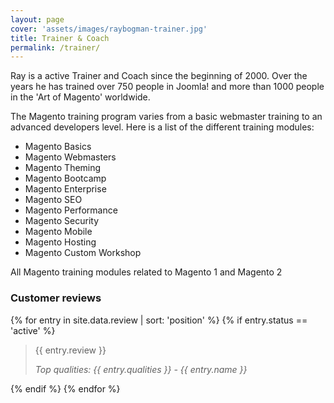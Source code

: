 ```yaml
---
layout: page
cover: 'assets/images/raybogman-trainer.jpg'
title: Trainer & Coach
permalink: /trainer/
---
```


<p>Ray is a active Trainer and Coach since the beginning of 2000. Over the years he has trained over 750 people in Joomla! and more than 1000 people in the 'Art of Magento' worldwide.</p>

<p>The Magento training program varies from a basic webmaster training to an advanced developers level. Here is a list of the different training modules:</p>

<ul>
  <li>Magento Basics</li>
  <li>Magento Webmasters</li>
  <li>Magento Theming</li>
  <li>Magento Bootcamp</li>
  <li>Magento Enterprise</li>
  <li>Magento SEO</li>
  <li>Magento Performance</li>
  <li>Magento Security</li>
  <li>Magento Mobile</li>
  <li>Magento Hosting</li>
  <li>Magento Custom Workshop</li>
</ul>

<p>All Magento training modules related to Magento 1 and Magento 2</p>  

<h3>Customer reviews</h3>

{% for entry in site.data.review | sort: 'position' %}
{% if entry.status == 'active' %}
<blockquote>
<p>{{ entry.review }}</p>
<p>
  <cite>Top qualities: {{ entry.qualities }} - {{ entry.name }}</cite>
</p>
</blockquote>
{% endif %}
{% endfor %}
